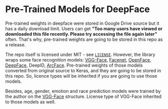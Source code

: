 # Pre-Trained Models for DeepFace

Pre-trained weights in deepface were stored in Google Drive source but it has a daily download limit. Users can get **"Too many users have viewed or downloaded this file recently. Please try accessing the file again later"** often. That's why, pre-trained weights are going to be stored in this repo as a release.

The repo itself is licensed under MIT - see [`LICENSE`](https://github.com/serengil/deepface_models/blob/main/LICENSE). However, the library wraps some face recognition models: [VGG-Face](http://www.robots.ox.ac.uk/~vgg/software/vgg_face/), [Facenet](https://github.com/davidsandberg/facenet/blob/master/LICENSE.md), [OpenFace](https://github.com/cmusatyalab/openface/blob/master/LICENSE), [DeepFace](https://github.com/swghosh/DeepFace), DeepID, [ArcFace](https://github.com/leondgarse/Keras_insightface/blob/master/LICENSE). Pre-trained weights of those models converted from original source to Keras, and they are going to be stored in this repo. So, licence types will be inherited if you are going to use those models.

Besides, age, gender, emotion and race prediction models were trained by the author on the [VGG-Face](http://www.robots.ox.ac.uk/~vgg/software/vgg_face/) structure. License type of VGG-Face inherited to those models as well.
